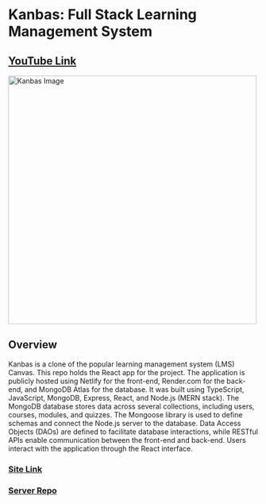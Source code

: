 # Kanbas: Full Stack Learning Management System

## [YouTube Link]()

<img width="500" alt="Kanbas Image" src="https://github.com/markpanaro/Project-Photos/blob/main/Kanbas%20Project%20Photo.png">

## Overview
Kanbas is a clone of the popular learning management system (LMS) Canvas. This repo holds the React app for the project. The application is publicly hosted using Netlify for the front-end, Render.com for the back-end, and MongoDB Atlas for the database. It was built using TypeScript, JavaScript, MongoDB, Express, React, and Node.js (MERN stack). The MongoDB database stores data across several collections, including users, courses, modules, and quizzes. The Mongoose library is used to define schemas and connect the Node.js server to the database. Data Access Objects (DAOs) are defined to facilitate database interactions, while RESTful APIs enable communication between the front-end and back-end. Users interact with the application through the React interface. 

### [Site Link](https://final--glowing-mooncake-33d8b0.netlify.app/#/Kanbas/Account/Signin)
### [Server Repo](https://github.com/markpanaro/kanbas-node-server-app)
